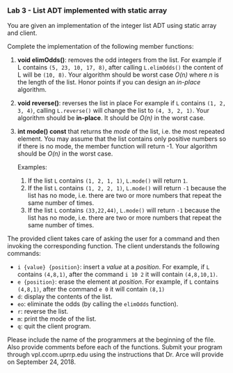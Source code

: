 ### Lab 3 - List ADT implemented with static array

You are given an implementation of the integer list ADT using static array and client. 

Complete the implementation of the following member functions:

1. **void elimOdds()**: removes the odd integers from the list. For example if L contains  `(5, 23, 10, 17, 8)`, after calling <code>L.elimOdds()</code> the content of L will be `(10, 8)`. Your algorithm should be worst case *O(n)* where *n* is the length of the list. Honor points if you can design an *in-place* algorithm.

2. **void reverse()**: reverses the list in place For example if `L` contains  `(1, 2, 3, 4)`,  calling `L.reverse()` will change the list to `(4, 3, 2, 1)`. Your algorithm should be **in-place**. It should be *O(n)* in the worst case. 

3. **int mode() const** that returns the *mode* of the list, i.e. the most repeated element. You may assume that the list contains only positive numbers so if there is no mode, the member function will return -1. Your algorithm should be *O(n)* in the worst case. 

    Examples:

    1. If the list `L` contains `(1, 2, 1, 1)`, `L.mode()` will return `1`.
    1. If the list `L` contains `(1, 2, 2, 1)`, `L.mode()` will return `-1` because the list has no mode, i.e. there are two or more numbers that repeat the same number of times.
    1. If the list `L` contains `(33,22,44)`, `L.mode()` will return `-1` because the list has no mode, i.e. there are two or more numbers that repeat the same number of times.  



The provided client takes care of asking the user for a command and then invoking the corresponding function. The client understands the following commands:

* `i {value} {position}`: insert a *value* at a *position*. For example, if `L` contains `(4,8,1)`, after the command `i 10 2` it will contain `(4,8,10,1)`.  
* `e {position}`: erase the element at *position*. For example, if `L` contains `(4,8,1)`, after the command `e 0` it will contain `(8,1)`
* `d`: display the contents of the list.
* `eo`: eliminate the odds (by calling the `elimOdds` function). 
* `r`: reverse the list.
* `m`: print the mode of the list.
* `q`: quit the client program.

Please include the name of the programmers at the beginning of the file. Also provide comments before each of the functions. Submit your program through vpl.ccom.uprrp.edu using the instructions that Dr. Arce will provide on September 24, 2018.
